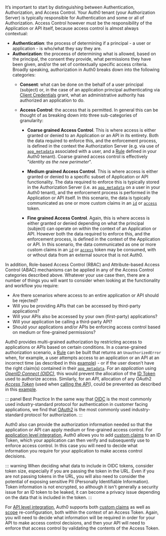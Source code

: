 It’s important to start by distinguishing between Authentication, Authorization, and Access Control. Your Auth0 tenant (your Authorization Server) is typically responsible for Authentication and some or all of Authorization. Access Control however must be the responsibility of the Application or API itself, because access control is almost always contextual: 

* **Authentication**: the process of determining if a principal - a user or application - is who/what they say they are.
* **Authorization**: the proceess of determining what is allowed, based on the principal, the consent they provide, what permissions they have been given, and/or the set of contextually specific access criteria. Broadly speaking, authorization in Auth0 breaks down into the following categories:
  * **Consent**: what can be done on the behalf of a user principal (subject) or, in the case of an application principal authenticating via [Client Credentials](/flows/concepts/client-credentials) grant, what an administrative authority has authorized an application to do.
  * **Access Control**: the access that is permitted. In general this can be thought of as breaking down into three sub-categories of granularity: 
  
    * **Coarse grained Access Control**. This is where access is either granted or denied to an Application or an API in its entirety. Both the data required to enforce this, and the enforcement process, is defined in the context the Authorization Server (e.g. via use of [`app_metadata`](/users/concepts/overview-user-metadata) associated with a user, and a [Rule](/rules) defined in your Auth0 tenant). Coarse grained access control is effectively "_identity as the new perimeter_".
    
    * **Medium grained Access Control**. This is where access is either granted or denied to a specific subset of Application or API functionality. The data required to enforce this is typically stored in the Authorization Server (i.e. as [`app_metadata`](/users/concepts/overview-user-metadata) on a user in your Auth0 tenant), and the enforcement process is performed in the Application or API itself. In this scenario, the data is typically communicated as one or more custom claims in an [`id`](/tokens/id-tokens) or [`access`](/tokens/access-tokens) token.
    
    * **Fine grained Access Control**. Again, this is where access is either granted or denied depending on what the principal (subject) can operate on within the context of an Application or API. However both the data required to enforce this, and the enforcement process, is defined in the context of the Application or API. In this scenario, the data communicated as one or more custom claims in an [`id`](/tokens/id-tokens) or [`access`](/tokens/access-tokens) token may be consumed, with or wthout data from an external source that is not Auth0.

In addition, Role-based Access Control (RBAC) and Attribute-based Access Control (ABAC) mechanisms can be applied in any of the Access Control categories described above. Whatever your use case then, there are a number of things you will want to consider when looking at the functionality and workflow you require:

* Are there scenarios where access to an entire application or API should be rejected?
* Will you be providing APIs that can be accessed by third-party applications?
* Will your APIs also be accessed by your own (first-party) applications?
* Will your application be calling a third-party API?
* Should your applications and/or APIs be enforcing access control based on medium or fine-grained permissions?
 
Auth0 provides multi-grained authorization by restricting access to applications or APIs based on certain conditions. In a coarse-grained authorization scenario, a [Rule](/rules) can be built that returns an `UnauthorizedError` when, for example, a user attempts access to an application or an API at an incorrect time (as described in this [example](/authorization/concepts/sample-use-cases-rules#allow-access-only-on-weekdays-for-a-specific-application)) - or if the user doesn’t have the right claim(s) contained in their [`app_metadata`](/users/concepts/overview-user-metadata). For an _application_ using <dfn data-key="openid">[OpenID Connect (OIDC)](/protocols/oidc)</dfn>, this would prevent the allocation of the [ID Token](/tokens/id-tokens) used to authorize access. Similarly, for an _API_, allocation of any OAuth2 <dfn data-key="Access Token">[Access Token](/tokens/access-tokens)</dfn> (used when [calling the API](/api-auth/why-use-access-tokens-to-secure-apis)), could be prevented as described in this [example](/api-auth/restrict-access-api#example-deny-access-to-anyone-calling-the-api).

::: panel Best Practice
In the same way that [OIDC](/protocols/oidc) is the most commonly used industry-standard protocol for authentication in customer facing applications, we find that [OAuth2](protocols/oauth2) is the most commonly used industry-standard protocol for authorization.
:::

Auth0 also can provide the authorization information needed so that the application or API can apply medium or fine-grained access control. For [application level integration](#application-integration), Auth0 allows you to add [custom claims](#id-token-claims) to an ID Token, which your application can then verify and subsequently use to enforce access control. In this case you will need to decide what information you require for your application to make access control decisions.

::: warning
When deciding what data to include in OIDC tokens, consider token size, especially if you are passing the token in the URL. Even if you are not passing tokens in the URL, you will also need to consider the potential of exposing sensitive PII (Personally Identifiable Information). Token information is not encrypted, so although it isn't generally a security issue for an ID token to be leaked, it can become a privacy issue depending on the data that is included in the token.
:::

For [API level integration](#api-integration), Auth0 supports both [custom claims](#access-token-claims) as well as [scope](#access-token-scopes) re-configuration, both within the context of an Access Token. Again, you will need to decide what information will be required in order for your API to make access control decisions, and then your API will need to enforce that access control by validating the contents of the Access Token.
